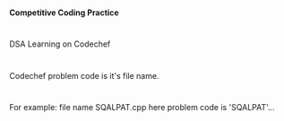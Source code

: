 #
<b>Competitive Coding Practice</b>
#
DSA Learning on Codechef
#
Codechef problem code is it's file name.
#
For example: file name SQALPAT.cpp here problem code is 'SQALPAT'...